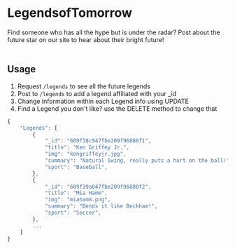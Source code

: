 # LegendsofTomorrow

Find someone who has all the hype but is under the radar? Post about the future star on our site to hear about their bright future!
<br>
<br>

## Usage

1. Request `/legends` to see all the future legends
1. Post to `/legends` to add a legend affiliated with your \_id
1. Change information within each Legend info using UPDATE
1. Find a Legend you don't like? use the DELETE method to change that


```javascript
{
    "Legends": [
        {
            "_id": "609f38c947fbe209f96880f1",
            "title": "Ken Griffey Jr.",
            "img": "kengriffeyjr.jpg",
            "summary": "Natural Swing, really puts a hurt on the ball!",
            "sport": "Baseball",
        },
        {
            "_id": "609f39a047fbe209f96880f2",
            "title": "Mia Hamm",
            "img": "miahamm.png",
            "summary": "Bends it like Beckham!",
            "sport": "Soccer",
        },
        ...
    ]
}